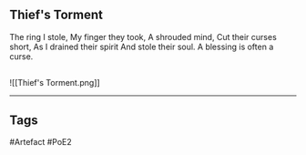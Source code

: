 ## Thief's Torment
The ring I stole,
My finger they took,
A shrouded mind,
Cut their curses short,
As I drained their spirit
And stole their soul.
A blessing is often a curse.
##
![[Thief's Torment.png]]

---
## Tags
#Artefact
#PoE2